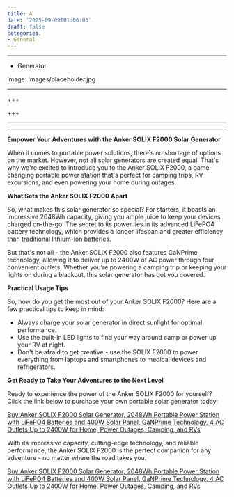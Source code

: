 ```yaml
---
title: A
date: '2025-09-09T01:06:05'
draft: false
categories:
- General
---
```


---

- Generator

image: images/placeholder.jpg

---

+++






+++





---



---
**Empower Your Adventures with the Anker SOLIX F2000 Solar Generator**

When it comes to portable power solutions, there's no shortage of options on the market. However, not all solar generators are created equal. That's why we're excited to introduce you to the Anker SOLIX F2000, a game-changing portable power station that's perfect for camping trips, RV excursions, and even powering your home during outages.

**What Sets the Anker SOLIX F2000 Apart**

So, what makes this solar generator so special? For starters, it boasts an impressive 2048Wh capacity, giving you ample juice to keep your devices charged on-the-go. The secret to its power lies in its advanced LiFePO4 battery technology, which provides a longer lifespan and greater efficiency than traditional lithium-ion batteries.

But that's not all - the Anker SOLIX F2000 also features GaNPrime technology, allowing it to deliver up to 2400W of AC power through four convenient outlets. Whether you're powering a camping trip or keeping your lights on during a blackout, this solar generator has got you covered.

**Practical Usage Tips**

So, how do you get the most out of your Anker SOLIX F2000? Here are a few practical tips to keep in mind:

* Always charge your solar generator in direct sunlight for optimal performance.
* Use the built-in LED lights to find your way around camp or power up your RV at night.
* Don't be afraid to get creative - use the SOLIX F2000 to power everything from laptops and smartphones to medical devices and refrigerators.

**Get Ready to Take Your Adventures to the Next Level**

Ready to experience the power of the Anker SOLIX F2000 for yourself? Click the link below to purchase your own portable solar generator today:

[Buy Anker SOLIX F2000 Solar Generator, 2048Wh Portable Power Station with LiFePO4 Batteries and 400W Solar Panel, GaNPrime Technology, 4 AC Outlets Up to 2400W for Home, Power Outages, Camping, and RVs](https://www.amazon.com/Anker-Generator-Portable-Batteries-Technology/dp/B0CBB6HFMM/)

With its impressive capacity, cutting-edge technology, and reliable performance, the Anker SOLIX F2000 is the perfect companion for any adventure - no matter where the road takes you.

[Buy Anker SOLIX F2000 Solar Generator, 2048Wh Portable Power Station with LiFePO4 Batteries and 400W Solar Panel, GaNPrime Technology, 4 AC Outlets Up to 2400W for Home, Power Outages, Camping, and RVs](https://www.amazon.com/Anker-Generator-Portable-Batteries-Technology/dp/B0CBB6HFMM/)